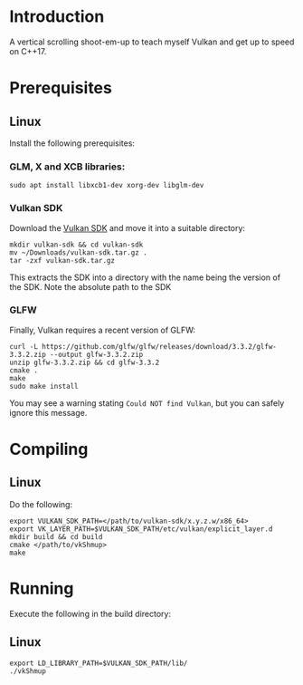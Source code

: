 # Introduction

A vertical scrolling shoot-em-up to teach myself Vulkan and get up to speed on C++17.

# Prerequisites

## Linux
Install the following prerequisites:

### GLM, X and XCB libraries:

```
sudo apt install libxcb1-dev xorg-dev libglm-dev
```

### Vulkan SDK
Download the [Vulkan SDK](https://vulkan.lunarg.com/sdk/home#sdk/downloadConfirm/latest/linux/vulkan-sdk.tar.gz) and 
move it into a suitable directory:
```
mkdir vulkan-sdk && cd vulkan-sdk
mv ~/Downloads/vulkan-sdk.tar.gz .
tar -zxf vulkan-sdk.tar.gz
```
This extracts the SDK into a directory with the name being the version of the SDK. Note the absolute path to the SDK


### GLFW
Finally, Vulkan requires a recent version of GLFW:
```
curl -L https://github.com/glfw/glfw/releases/download/3.3.2/glfw-3.3.2.zip --output glfw-3.3.2.zip
unzip glfw-3.3.2.zip && cd glfw-3.3.2
cmake .
make
sudo make install
```
You may see a warning stating `Could NOT find Vulkan`, but you can safely ignore this message. 

# Compiling

## Linux
Do the following:
```
export VULKAN_SDK_PATH=</path/to/vulkan-sdk/x.y.z.w/x86_64>
export VK_LAYER_PATH=$VULKAN_SDK_PATH/etc/vulkan/explicit_layer.d
mkdir build && cd build
cmake </path/to/vkShmup>
make
```

# Running
Execute the following in the build directory:
## Linux
```
export LD_LIBRARY_PATH=$VULKAN_SDK_PATH/lib/
./vkShmup
```
